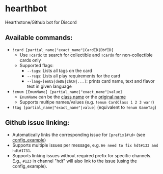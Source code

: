 # hearthbot
Hearthstone/Github bot for Discord


## Available commands:
- `!card [partial_name|"exact_name"|CardID|DbfID]` 
  - Use `!cardc` to search for collectible and `!cardn` for non-collectible cards only
  - Supported flags:
    - `--tags`: Lists all tags on the card
    - `--reqs`: Lists all play requirements for the card
    - `--lang=[enUS|deDE|zhCN|...]`: prints card name, text and flavor text in given language
- `!enum [EnumName] [partial_name|"exact_name"|value]` 
  - `EnumName` can be the [class name](https://github.com/HearthSim/python-hearthstone/blob/master/hearthstone/enums.py#L599) or the [original name](https://github.com/HearthSim/python-hearthstone/blob/master/hearthstone/enums.py#L600)
  - Supports multipe names/values (e.g. `!enum CardClass 1 2 3 warr`)
- `!tag [partial_name|"exact_name"|value]` (equivalent to `!enum GameTag`)


## Github issue linking:
- Automatically links the corresponding issue for `[prefix]#\d+` (see [config_example](https://github.com/azeier/hearthbot/blob/master/config_example.json))  
- Supports multiple issues per message, e.g. `We need to fix hdt#133 and hdt#1731`.
- Supports linking issues without required prefix for specific channels. E.g., `#123` in channel "hdt" will also link to the issue (using the config_example).
